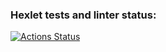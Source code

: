 ### Hexlet tests and linter status:
[![Actions Status](https://github.com/fjellrevv/layout-designer-bootstrap-project-59/actions/workflows/hexlet-check.yml/badge.svg)](https://github.com/fjellrevv/layout-designer-bootstrap-project-59/actions)